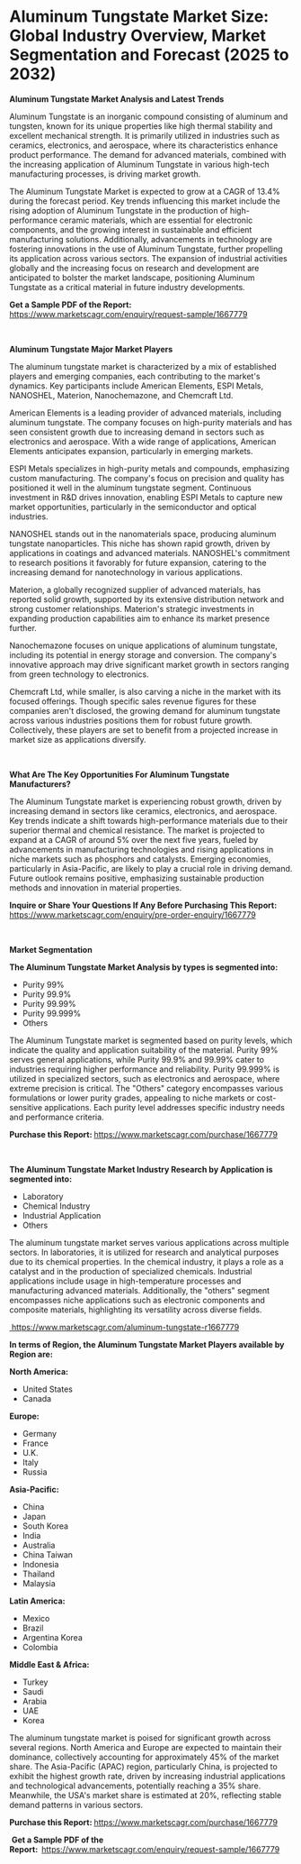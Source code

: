 <p><h1>Aluminum Tungstate Market Size: Global Industry Overview, Market Segmentation and Forecast (2025 to 2032)</h1></p><p><strong>Aluminum Tungstate Market Analysis and Latest Trends</strong></p>
<p><p>Aluminum Tungstate is an inorganic compound consisting of aluminum and tungsten, known for its unique properties like high thermal stability and excellent mechanical strength. It is primarily utilized in industries such as ceramics, electronics, and aerospace, where its characteristics enhance product performance. The demand for advanced materials, combined with the increasing application of Aluminum Tungstate in various high-tech manufacturing processes, is driving market growth.</p><p>The Aluminum Tungstate Market is expected to grow at a CAGR of 13.4% during the forecast period. Key trends influencing this market include the rising adoption of Aluminum Tungstate in the production of high-performance ceramic materials, which are essential for electronic components, and the growing interest in sustainable and efficient manufacturing solutions. Additionally, advancements in technology are fostering innovations in the use of Aluminum Tungstate, further propelling its application across various sectors. The expansion of industrial activities globally and the increasing focus on research and development are anticipated to bolster the market landscape, positioning Aluminum Tungstate as a critical material in future industry developments.</p></p>
<p><strong>Get a Sample PDF of the Report:&nbsp;</strong> <a href="https://www.marketscagr.com/enquiry/request-sample/1667779?utm_campaign=2187&utm_medium=2&utm_source=Github&utm_content=ia&utm_term=18042025&utm_id=aluminum-tungstate">https://www.marketscagr.com/enquiry/request-sample/1667779</a></p>
<p>&nbsp;</p>
<p><strong>Aluminum Tungstate Major Market Players</strong></p>
<p><p>The aluminum tungstate market is characterized by a mix of established players and emerging companies, each contributing to the market's dynamics. Key participants include American Elements, ESPI Metals, NANOSHEL, Materion, Nanochemazone, and Chemcraft Ltd.</p><p>American Elements is a leading provider of advanced materials, including aluminum tungstate. The company focuses on high-purity materials and has seen consistent growth due to increasing demand in sectors such as electronics and aerospace. With a wide range of applications, American Elements anticipates expansion, particularly in emerging markets.</p><p>ESPI Metals specializes in high-purity metals and compounds, emphasizing custom manufacturing. The company's focus on precision and quality has positioned it well in the aluminum tungstate segment. Continuous investment in R&D drives innovation, enabling ESPI Metals to capture new market opportunities, particularly in the semiconductor and optical industries.</p><p>NANOSHEL stands out in the nanomaterials space, producing aluminum tungstate nanoparticles. This niche has shown rapid growth, driven by applications in coatings and advanced materials. NANOSHEL's commitment to research positions it favorably for future expansion, catering to the increasing demand for nanotechnology in various applications.</p><p>Materion, a globally recognized supplier of advanced materials, has reported solid growth, supported by its extensive distribution network and strong customer relationships. Materion's strategic investments in expanding production capabilities aim to enhance its market presence further.</p><p>Nanochemazone focuses on unique applications of aluminum tungstate, including its potential in energy storage and conversion. The company's innovative approach may drive significant market growth in sectors ranging from green technology to electronics.</p><p>Chemcraft Ltd, while smaller, is also carving a niche in the market with its focused offerings. Though specific sales revenue figures for these companies aren't disclosed, the growing demand for aluminum tungstate across various industries positions them for robust future growth. Collectively, these players are set to benefit from a projected increase in market size as applications diversify.</p></p>
<p>&nbsp;</p>
<p><strong>What Are The Key Opportunities For Aluminum Tungstate Manufacturers?</strong></p>
<p><p>The Aluminum Tungstate market is experiencing robust growth, driven by increasing demand in sectors like ceramics, electronics, and aerospace. Key trends indicate a shift towards high-performance materials due to their superior thermal and chemical resistance. The market is projected to expand at a CAGR of around 5% over the next five years, fueled by advancements in manufacturing technologies and rising applications in niche markets such as phosphors and catalysts. Emerging economies, particularly in Asia-Pacific, are likely to play a crucial role in driving demand. Future outlook remains positive, emphasizing sustainable production methods and innovation in material properties.</p></p>
<p><strong>Inquire or Share Your Questions If Any Before Purchasing This Report:</strong> <a href="https://www.marketscagr.com/enquiry/pre-order-enquiry/1667779?utm_campaign=2187&utm_medium=2&utm_source=Github&utm_content=ia&utm_term=18042025&utm_id=aluminum-tungstate">https://www.marketscagr.com/enquiry/pre-order-enquiry/1667779</a></p>
<p>&nbsp;</p>
<p><strong>Market Segmentation</strong></p>
<p><strong>The Aluminum Tungstate Market Analysis by types is segmented into:</strong></p>
<p><ul><li>Purity 99%</li><li>Purity 99.9%</li><li>Purity 99.99%</li><li>Purity 99.999%</li><li>Others</li></ul></p>
<p><p>The Aluminum Tungstate market is segmented based on purity levels, which indicate the quality and application suitability of the material. Purity 99% serves general applications, while Purity 99.9% and 99.99% cater to industries requiring higher performance and reliability. Purity 99.999% is utilized in specialized sectors, such as electronics and aerospace, where extreme precision is critical. The "Others" category encompasses various formulations or lower purity grades, appealing to niche markets or cost-sensitive applications. Each purity level addresses specific industry needs and performance criteria.</p></p>
<p><strong>Purchase this Report:&nbsp;</strong><a href="https://www.marketscagr.com/purchase/1667779?utm_campaign=2187&utm_medium=2&utm_source=Github&utm_content=ia&utm_term=18042025&utm_id=aluminum-tungstate">https://www.marketscagr.com/purchase/1667779</a></p>
<p>&nbsp;</p>
<p><strong>The Aluminum Tungstate Market Industry Research by Application is segmented into:</strong></p>
<p><ul><li>Laboratory</li><li>Chemical Industry</li><li>Industrial Application</li><li>Others</li></ul></p>
<p><p>The aluminum tungstate market serves various applications across multiple sectors. In laboratories, it is utilized for research and analytical purposes due to its chemical properties. In the chemical industry, it plays a role as a catalyst and in the production of specialized chemicals. Industrial applications include usage in high-temperature processes and manufacturing advanced materials. Additionally, the "others" segment encompasses niche applications such as electronic components and composite materials, highlighting its versatility across diverse fields.</p></p>
<p><a href="https://www.marketscagr.com/aluminum-tungstate-r1667779?utm_campaign=2187&utm_medium=2&utm_source=Github&utm_content=ia&utm_term=18042025&utm_id=aluminum-tungstate">&nbsp;https://www.marketscagr.com/aluminum-tungstate-r1667779</a></p>
<p><strong>In terms of Region, the Aluminum Tungstate Market Players available by Region are:</strong></p>
<p>
    <p> <strong> North America: </strong>
        <ul>
            <li>United States</li>
            <li>Canada</li>
        </ul>
        </p> 
    <p> <strong> Europe: </strong>
        <ul>
            <li>Germany</li>
            <li>France</li>
            <li>U.K.</li>
            <li>Italy</li>
            <li>Russia</li>
        </ul>
        </p> 
    <p> <strong> Asia-Pacific: </strong>
        <ul>
            <li>China</li>
            <li>Japan</li>
            <li>South Korea</li>
            <li>India</li>
            <li>Australia</li>
            <li>China Taiwan</li>
            <li>Indonesia</li>
            <li>Thailand</li>
            <li>Malaysia</li>
        </ul>
        </p> 
    <p> <strong> Latin America: </strong>
        <ul>
            <li>Mexico</li>
            <li>Brazil</li>
            <li>Argentina Korea</li>
            <li>Colombia</li>
        </ul>
        </p> 
    <p> <strong> Middle East & Africa: </strong>
        <ul>
            <li>Turkey</li>
            <li>Saudi</li>
            <li>Arabia</li>
            <li>UAE</li>
            <li>Korea</li>
        </ul>
    </p>
    </p>
<p><p>The aluminum tungstate market is poised for significant growth across several regions. North America and Europe are expected to maintain their dominance, collectively accounting for approximately 45% of the market share. The Asia-Pacific (APAC) region, particularly China, is projected to exhibit the highest growth rate, driven by increasing industrial applications and technological advancements, potentially reaching a 35% share. Meanwhile, the USA's market share is estimated at 20%, reflecting stable demand patterns in various sectors.</p></p>
<p><strong>Purchase this Report: </strong><a href="https://www.marketscagr.com/purchase/1667779?utm_campaign=2187&utm_medium=2&utm_source=Github&utm_content=ia&utm_term=18042025&utm_id=aluminum-tungstate">https://www.marketscagr.com/purchase/1667779</a></p>
<p>&nbsp;<strong>Get a Sample PDF of the Report:&nbsp;&nbsp;</strong><a href="https://www.marketscagr.com/enquiry/request-sample/1667779?utm_campaign=2187&utm_medium=2&utm_source=Github&utm_content=ia&utm_term=18042025&utm_id=aluminum-tungstate">https://www.marketscagr.com/enquiry/request-sample/1667779</a></p>
<p><strong></strong></p>
<p><p></p><p></p><p></p></p>